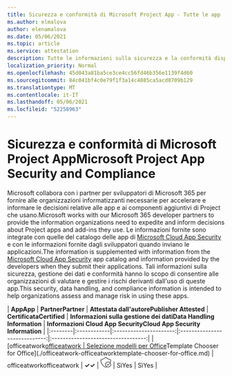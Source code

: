 ```yaml
---
title: Sicurezza e conformità di Microsoft Project App - Tutte le app
ms.author: elmalova
author: elenamalova
ms.date: 05/06/2021
ms.topic: article
ms.service: attestation
description: Tutte le informazioni sulla sicurezza e la conformità disponibili per tutte le app di Microsoft Project.
localization_priority: Normal
ms.openlocfilehash: 45d043a81ba5ce3ce4cc56fd46b356e1139f4d60
ms.sourcegitcommit: 84c041bf4c0e79f1f3a14c4885ca5acd8709b129
ms.translationtype: MT
ms.contentlocale: it-IT
ms.lasthandoff: 05/06/2021
ms.locfileid: "52258963"
---
```

# <a name="microsoft-project-app-security-and-compliance"></a><span data-ttu-id="0409c-103">Sicurezza e conformità di Microsoft Project App</span><span class="sxs-lookup"><span data-stu-id="0409c-103">Microsoft Project App Security and Compliance</span></span>

<span data-ttu-id="0409c-104">Microsoft collabora con i partner per sviluppatori di Microsoft 365 per fornire alle organizzazioni informatizzanti necessarie per accelerare e informare le decisioni relative alle app e ai componenti aggiuntivi di Project che usano.</span><span class="sxs-lookup"><span data-stu-id="0409c-104">Microsoft works with our Microsoft 365 developer partners to provide the information organizations need to expedite and inform decisions about Project apps and add-ins they use.</span></span> <span data-ttu-id="0409c-105">Le informazioni fornite sono integrate con quelle del catalogo delle app di [Microsoft Cloud App Security](https://www.microsoft.com/en-us/enterprise-mobility-security/cloud-app-security) e con le informazioni fornite dagli sviluppatori quando inviano le applicazioni.</span><span class="sxs-lookup"><span data-stu-id="0409c-105">The information is supplemented with information from the [Microsoft Cloud App Security](https://www.microsoft.com/en-us/enterprise-mobility-security/cloud-app-security) app catalog and information provided by the developers when they submit their applications.</span></span> <span data-ttu-id="0409c-106">Tali informazioni sulla sicurezza, gestione dei dati e conformità hanno lo scopo di consentire alle organizzazioni di valutare e gestire i rischi derivanti dall'uso di queste app.</span><span class="sxs-lookup"><span data-stu-id="0409c-106">This security, data handling, and compliance information is intended to help organizations assess and manage risk in using these apps.</span></span>

| <span data-ttu-id="0409c-107">**App**</span><span class="sxs-lookup"><span data-stu-id="0409c-107">**App**</span></span> | <span data-ttu-id="0409c-108">**Partner**</span><span class="sxs-lookup"><span data-stu-id="0409c-108">**Partner**</span></span> | <span data-ttu-id="0409c-109">**Attestata dall'autore**</span><span class="sxs-lookup"><span data-stu-id="0409c-109">**Publisher Attested**</span></span> | <span data-ttu-id="0409c-110">**Certificata**</span><span class="sxs-lookup"><span data-stu-id="0409c-110">**Certified**</span></span> | <span data-ttu-id="0409c-111">**Informazioni sulla gestione dei dati**</span><span class="sxs-lookup"><span data-stu-id="0409c-111">**Data Handling Information**</span></span> | <span data-ttu-id="0409c-112">**Informazioni Cloud App Security**</span><span class="sxs-lookup"><span data-stu-id="0409c-112">**Cloud App Security Information**</span></span> |
|:--------|:------------|:----------------------:|:-----------------------------:|:----------------------------------:|
| <span data-ttu-id="0409c-113">[officeatwork</span><span class="sxs-lookup"><span data-stu-id="0409c-113">[officeatwork</span></span> | <span data-ttu-id="0409c-114">Selezione modelli per Office](./officeatwork-officeatworktemplate-chooser-for-office.md)</span><span class="sxs-lookup"><span data-stu-id="0409c-114">Template Chooser for Office](./officeatwork-officeatworktemplate-chooser-for-office.md)</span></span> | <span data-ttu-id="0409c-115">officeatwork</span><span class="sxs-lookup"><span data-stu-id="0409c-115">officeatwork</span></span> | <span data-ttu-id="0409c-116">**✓**</span><span class="sxs-lookup"><span data-stu-id="0409c-116">**✓**</span></span> | <img alt="Certified application badge" src="../media/certified-badge.png" height="25" width="25" /> | <span data-ttu-id="0409c-117">Sì</span><span class="sxs-lookup"><span data-stu-id="0409c-117">Yes</span></span> | <span data-ttu-id="0409c-118">Sì</span><span class="sxs-lookup"><span data-stu-id="0409c-118">Yes</span></span> |
